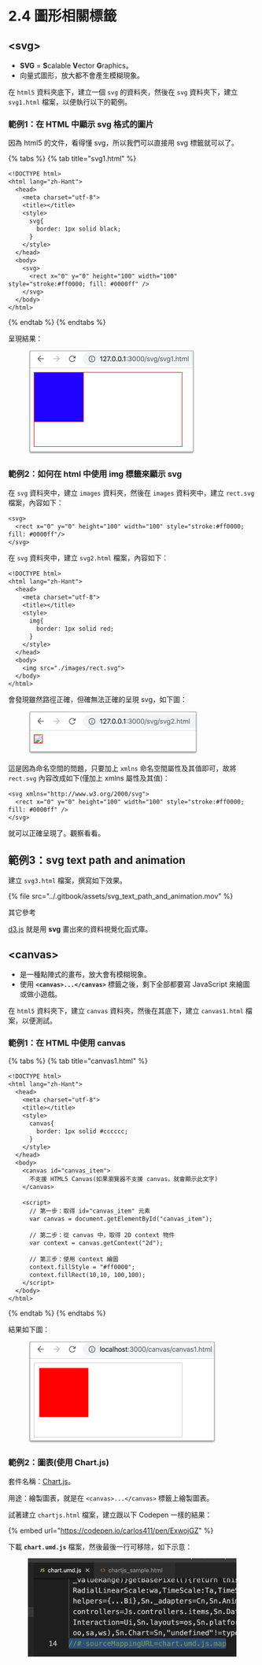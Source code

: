 # 2.4 圖形相關標籤

## \<svg>

* **SVG** = **S**calable **V**ector **G**raphics。
* 向量式圖形，放大都不會產生模糊現象。

在 `html5` 資料夾底下，建立一個 `svg` 的資料夾，然後在 `svg` 資料夾下，建立 `svg1.html` 檔案，以便執行以下的範例。

### 範例1：在 HTML 中顯示 svg 格式的圖片

因為 html5 的文件，看得懂 svg，所以我們可以直接用 svg 標籤就可以了。

{% tabs %}
{% tab title="svg1.html" %}
```markup
<!DOCTYPE html>
<html lang="zh-Hant">
  <head>
    <meta charset="utf-8">
    <title></title>
    <style>
      svg{
        border: 1px solid black;
      }
    </style>
  </head>
  <body>
    <svg>
      <rect x="0" y="0" height="100" width="100" style="stroke:#ff0000; fill: #0000ff" />
    </svg>
  </body>
</html>
```
{% endtab %}
{% endtabs %}

呈現結果：

<figure><img src="../.gitbook/assets/svg1.png" alt=""><figcaption></figcaption></figure>



### 範例2：如何在 html 中使用 img 標籤來顯示 svg

在 `svg` 資料夾中，建立 `images` 資料夾，然後在 `images` 資料夾中，建立 `rect.svg` 檔案，內容如下：

```markup
<svg>
  <rect x="0" y="0" height="100" width="100" style="stroke:#ff0000; fill: #0000ff"/>
</svg>
```

在 `svg` 資料夾中，建立 `svg2.html` 檔案，內容如下：

```markup
<!DOCTYPE html>
<html lang="zh-Hant">
  <head>
    <meta charset="utf-8">
    <title></title>
    <style>
      img{
        border: 1px solid red;
      }
    </style>
  </head>
  <body>
    <img src="./images/rect.svg">
  </body>
</html>
```

會發現雖然路徑正確，但確無法正確的呈現 svg，如下圖：

<figure><img src="../.gitbook/assets/svg2_wrong (1).png" alt=""><figcaption></figcaption></figure>

這是因為命名空間的問題，只要加上 `xmlns` 命名空間屬性及其值即可，故將 `rect.svg` 內容改成如下(僅加上 xmlns 屬性及其值)：

```markup
<svg xmlns="http://www.w3.org/2000/svg">
  <rect x="0" y="0" height="100" width="100" style="stroke:#ff0000; fill: #0000ff" />
</svg>
```

就可以正確呈現了。觀察看看。



## 範例3：svg text path and animation

建立 `svg3.html` 檔案，撰寫如下效果。

{% file src="../.gitbook/assets/svg_text_path_and_animation.mov" %}



其它參考

[d3.js](https://d3js.org/) 就是用 **svg** 畫出來的資料視覺化函式庫。



## \<canvas>

* 是一種點陣式的畫布，放大會有模糊現象。
* 使用 **`<canvas>...</canvas>`** 標籤之後，剩下全部都要寫 JavaScript 來繪圖或做小遊戲。

在 `html5` 資料夾下，建立 `canvas` 資料夾，然後在其底下，建立 `canvas1.html` 檔案，以便測試。

### 範例1：在 HTML 中使用 canvas

{% tabs %}
{% tab title="canvas1.html" %}
```markup
<!DOCTYPE html>
<html lang="zh-Hant">
  <head>
    <meta charset="utf-8">
    <title></title>
    <style>
      canvas{
        border: 1px solid #cccccc;
      }
    </style>
  </head>
  <body>
    <canvas id="canvas_item">
      不支援 HTML5 Canvas(如果瀏覽器不支援 canvas，就會顯示此文字)
    </canvas>

    <script>
      // 第一步：取得 id="canvas_item" 元素
      var canvas = document.getElementById("canvas_item");

      // 第二步：從 canvas 中，取得 2D context 物件
      var context = canvas.getContext("2d");

      // 第三步：使用 context 繪圖
      context.fillStyle = "#ff0000";
      context.fillRect(10,10, 100,100);
    </script>
  </body>
</html>
```
{% endtab %}
{% endtabs %}

結果如下圖：



<figure><img src="../.gitbook/assets/canvas1.png" alt=""><figcaption></figcaption></figure>



### 範例2：圖表(使用 Chart.js)

套件名稱：[Chart.js](https://www.chartjs.org/)。

用途：繪製圖表，就是在 `<canvas>...</canvas>` 標籤上繪製圖表。

試著建立 `chartjs.html` 檔案，建立跟以下 Codepen 一樣的結果：

{% embed url="https://codepen.io/carlos411/pen/ExwojGZ" %}

下載 **`chart.umd.js`** 檔案，然後最後一行可移除，如下示意：

<figure><img src="../.gitbook/assets/Screen Shot 2022-11-23 at 1.40.59 PM.png" alt=""><figcaption></figcaption></figure>


